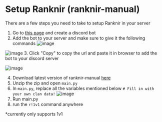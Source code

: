 # Setup Ranknir (ranknir-manual)
There are a few steps you need to take to setup Ranknir in your server
1. Go to [this page](https://discord.com/developers/applications) and create a discord bot
2. Add the bot to your server and make sure to give it the following commands
![image](https://github.com/CrossyChainsaw/Ranknir/assets/74303221/aa3afa90-f8d1-4f00-82ed-dabba8c7d0c8)

![image](https://github.com/CrossyChainsaw/Ranknir/assets/74303221/f7789492-e48c-439c-93d1-93ba8538fabf)
3. Click "Copy" to copy the url and paste it in browser to add the bot to your discord server

![image](https://github.com/CrossyChainsaw/Ranknir/assets/74303221/4049bb52-8d08-46eb-856a-400a2d8a25aa)

4. Download latest version of ranknir-manual [here](https://github.com/CrossyChainsaw/Ranknir/archive/refs/heads/ranknir-manual.zip)
5. Unzip the zip and open `main.py`
6. In `main.py`, replace all the variables mentioned below `# Fill in with your own clan data!`
![image](https://github.com/CrossyChainsaw/Ranknir/assets/74303221/2339ffb5-93c3-4ab6-929d-42f01641e4c1)
7. Run main.py
8. run the `r!1v1` command anywhere

*currently only supports 1v1
